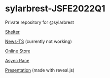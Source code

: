 # sylarbrest-JSFE2022Q1
Private repository for @sylarbrest

[Shelter](https://rolling-scopes-school.github.io/sylarbrest-JSFE2022Q1/shelter/pages/main "Shelter for pets")

[News-TS](https://rolling-scopes-school.github.io/sylarbrest-JSFE2022Q1/news-ts "Migration to TypeScript") (currently not working)

[Online Store](https://rolling-scopes-school.github.io/sylarbrest-JSFE2022Q1/online-store "Bicycle Online Store")

[Async Race](https://rolling-scopes-school.github.io/sylarbrest-JSFE2022Q1/async-race "Async Race")

[Presentation](https://rolling-scopes-school.github.io/sylarbrest-JSFE2022Q1/presentation "CSS Grid Layout") (made with reveal.js)
